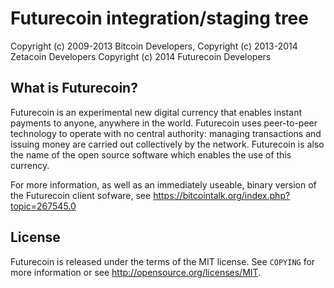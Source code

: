 Futurecoin integration/staging tree
===================================

Copyright (c) 2009-2013 Bitcoin Developers,
Copyright (c) 2013-2014 Zetacoin Developers
Copyright (c) 2014 Futurecoin Developers

What is Futurecoin?
------------------

Futurecoin is an experimental new digital currency that enables instant payments to
anyone, anywhere in the world. Futurecoin uses peer-to-peer technology to operate
with no central authority: managing transactions and issuing money are carried
out collectively by the network. Futurecoin is also the name of the open source
software which enables the use of this currency.

For more information, as well as an immediately useable, binary version of
the Futurecoin client sofware, see https://bitcointalk.org/index.php?topic=267545.0

License
-------

Futurecoin is released under the terms of the MIT license. See `COPYING` for more
information or see http://opensource.org/licenses/MIT.

